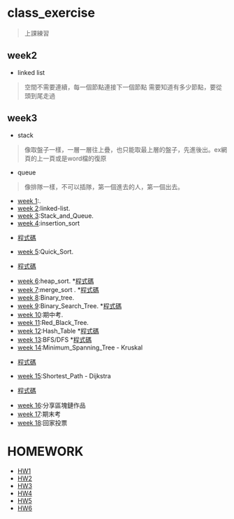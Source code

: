 # class_exercise
>上課練習

## week2
* linked list
>空間不需要連續，每一個節點連接下一個節點
需要知道有多少節點，要從頭到尾走過

## week3
* stack
>像取盤子一樣，一層一層往上疊，也只能取最上層的盤子，先進後出。ex網頁的上一頁或是word檔的復原
* queue
>像排隊一樣，不可以插隊，第一個進去的人，第一個出去。


- [week 1]():. 
- [week 2]():linked-list. 
- [week 3]():Stack_and_Queue. 
- [week 4]():insertion_sort
* [程式碼](practice/insertionSortList.py)
- [week 5]():Quick_Sort.
* [程式碼](hw/quicksort_code2.ipynb)
- [week 6]():heap_sort.
*[程式碼](HW2/heapsort/heap_sort_06170108.py)
- [week 7]():merge_sort . 
*[程式碼](HW2/mergesort/merge_sort_06170108.py)
- [week 8]():Binary_tree. 
- [week 9]():Binary_Search_Tree.
*[程式碼](HW3/binary_search_tree_06170108.py)
- [week 10]():期中考. 
- [week 11]():Red_Black_Tree. 
- [week 12]():Hash_Table
*[程式碼](HW4/hash_table_06170108.py)
- [week 13]():BFS/DFS
*[程式碼](HW5/BFS_06170108.py)
- [week 14]():Minimum_Spanning_Tree - Kruskal
* [程式碼](HW6/Dijkstra_06170108.py)
- [week 15]():Shortest_Path - Dijkstra
* [程式碼](HW6/Dijkstra_06170108.py)
- [week 16]():分享區塊鏈作品
- [week 17]():期末考
- [week 18]():回家投票


# HOMEWORK
- [HW1](https://github.com/hello02923/lai/blob/master/HW1/readme.md)
- [HW2](https://github.com/tzuchyi/class_exercise/tree/master/HW2)
- [HW3](https://github.com/tzuchyi/class_exercise/tree/master/HW3) 
- [HW4](https://github.com/tzuchyi/class_exercise/tree/master/HW4)
- [HW5](https://github.com/tzuchyi/class_exercise/tree/master/HW5)
- [HW6](https://github.com/tzuchyi/class_exercise/tree/master/HW6)
